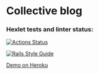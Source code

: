 # Collective blog

### Hexlet tests and linter status:
[![Actions Status](https://github.com/usernaimandrey/rails-project-lvl2/workflows/hexlet-check/badge.svg)](https://github.com/usernaimandrey/rails-project-lvl2/actions)

[![Rails Style Guide](https://img.shields.io/badge/code_style-rubocop-brightgreen.svg)](https://github.com/rubocop/rubocop-rails)

[Demo on Heroku](https://shlyapnikov-blog.herokuapp.com/)
